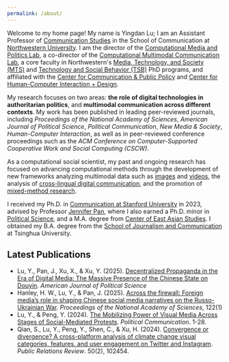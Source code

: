 ```yaml
---
permalink: /about/
---
```


Welcome to my home page! My name is Yingdan Lu; I am an Assistant Professor of [Communication Studies](https://communication.northwestern.edu/academics/communication-studies/index.html) in the School of Communication at [Northwestern University]([https://www.northwestern.edu/]). I am the director of the [Computational Media and Politics Lab]([https://sites.google.com/northwestern.edu/comap]), a co-director of the [Computational Multimodal Communication Lab](https://sites.google.com/view/cmmclab), a core faculty in Northwestern's [Media, Technology, and Society (MTS)](https://mts.northwestern.edu/) and [Technology and Social Behavior (TSB)](https://tsb.northwestern.edu/) PhD programs, and affiliated with the [Center for Communication & Public Policy](https://polcomm.northwestern.edu/) and [Center for Human-Computer Interaction + Design](https://www.hci.northwestern.edu/). 

My research focuses on two areas: **the role of digital technologies in authoritarian politics**, and **multimodal communication across different contexts**. My work has been published in leading peer-reviewed journals, including <i>Proceedings of the National Academy of Sciences</i>, <i>American Journal of Political Science</i>, <i>Political Communication</i>, <i>New Media & Society</i>, <i>Human-Computer Interaction</i>, as well as in peer-reviewed conference proceedings such as the <i>ACM Conference on Computer-Supported Cooperative Work and Social Computing (CSCW)</i>.

As a computational social scientist, my past and ongoing research has focused on advancing computational methods through the development of new frameworks analyzing multimodal data such as [images](https://www.tandfonline.com/doi/full/10.1080/10584609.2024.2317951) and [videos](https://www.aup-online.com/content/journals/10.5117/CCR2022.2.002.LU), the analysis of [cross-lingual digital communication](https://www.pnas.org/doi/full/10.1073/pnas.2420607122), and the promotion of [mixed-method research](https://www.tandfonline.com/doi/full/10.1080/10584609.2020.1765914). 

I received my Ph.D. in [Communication at Stanford University](http://comm.stanford.edu) in 2023, advised by Professor [Jennifer Pan](http://jenpan.com), where I also earned a Ph.D. minor in [Political Science](https://politicalscience.stanford.edu/), and a M.A. degree from [Center of East Asian Studies](https://ceas.stanford.edu/). I obtained my B.A. degree from the [School of Journalism and Communication](http://www.tsjc.tsinghua.edu.cn/) at Tsinghua University.

## Latest Publications

- Lu, Y., Pan, J., Xu, X., & Xu, Y. (2025). [Decentralized Propaganda in the Era of Digital Media: The Massive Presence of the Chinese State on Douyin](https://onlinelibrary.wiley.com/doi/10.1111/ajps.12990). *American Journal of Political Science*
- Hanley, H. W., Lu, Y., & Pan, J. (2025). [Across the firewall: Foreign media’s role in shaping Chinese social media narratives on the Russo-Ukrainian War](https://www.pnas.org/doi/full/10.1073/pnas.2420607122). *Proceedings of the National Academy of Sciences*, 122(1)
- Lu, Y., & Peng, Y. (2024). [The Mobilizing Power of Visual Media Across Stages of Social-Mediated Protests](https://www.tandfonline.com/doi/full/10.1080/10584609.2024.2317951?src=). *Political Communication*. 1-28.
- Qian, S., Lu, Y., Peng, Y., Shen, C., & Xu, H. (2024). [Convergence or divergence? A cross-platform analysis of climate change visual categories, features, and user engagement on Twitter and Instagram](https://www.sciencedirect.com/science/article/abs/pii/S036381112400033X). *Public Relations Review*. 50(2), 102454.
